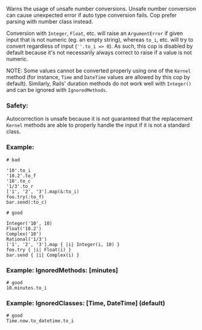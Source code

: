Warns the usage of unsafe number conversions. Unsafe
number conversion can cause unexpected error if auto type conversion
fails. Cop prefer parsing with number class instead.

Conversion with `Integer`, `Float`, etc. will raise an `ArgumentError`
if given input that is not numeric (eg. an empty string), whereas
`to_i`, etc. will try to convert regardless of input (`''.to_i => 0`).
As such, this cop is disabled by default because it's not necessarily
always correct to raise if a value is not numeric.

NOTE: Some values cannot be converted properly using one of the `Kernel`
method (for instance, `Time` and `DateTime` values are allowed by this
cop by default). Similarly, Rails' duration methods do not work well
with `Integer()` and can be ignored with `IgnoredMethods`.

### Safety:

Autocorrection is unsafe because it is not guaranteed that the
replacement `Kernel` methods are able to properly handle the
input if it is not a standard class.

### Example:

    # bad

    '10'.to_i
    '10.2'.to_f
    '10'.to_c
    '1/3'.to_r
    ['1', '2', '3'].map(&:to_i)
    foo.try(:to_f)
    bar.send(:to_c)

    # good

    Integer('10', 10)
    Float('10.2')
    Complex('10')
    Rational('1/3')
    ['1', '2', '3'].map { |i| Integer(i, 10) }
    foo.try { |i| Float(i) }
    bar.send { |i| Complex(i) }

### Example: IgnoredMethods: [minutes]

    # good
    10.minutes.to_i

### Example: IgnoredClasses: [Time, DateTime] (default)

    # good
    Time.now.to_datetime.to_i